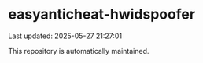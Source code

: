 # easyanticheat-hwidspoofer

Last updated: 2025-05-27 21:27:01

This repository is automatically maintained.
